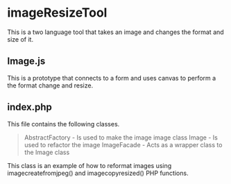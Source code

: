 # imageResizeTool
This is a two language tool that takes an image and changes the format and size of it.

## Image.js
This is a prototype that connects to a form and uses canvas to perform a the format change and resize.

## index.php
This file contains the following classes.
>AbstractFactory - Is used to make the image image class
>Image - Is used to refactor the image
>ImageFacade - Acts as a wrapper class to the Image class

This class is an example of how to reformat images using imagecreatefromjpeg() and imagecopyresized() PHP functions.
